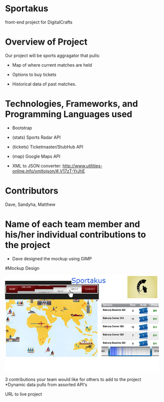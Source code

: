 # Sportakus
front-end project for DigitalCrafts


# Overview of Project
Our project will be sports aggragator that pulls: 
* Map of where current matches are held

* Options to buy tickets

* Historical data of past matches.



# Technologies, Frameworks, and Programming Languages used
* Bootstrap

* (stats) Sports Radar API

* (tickets) Ticketmaster/StubHub API

* (map) Google Maps API

* XML to JSON converter: http://www.utilities-online.info/xmltojson/#.V17zT-YrJhE


# Contributors
Dave, Sandyha, Matthew

# Name of each team member and his/her individual contributions to the project
* Dave designed the mockup using GIMP


#Mockup Design


![screenshot](screenshot.png)


3 contributions your team would like for others to add to the project
*Dynamic data pulls from assorted API's




URL to live project

